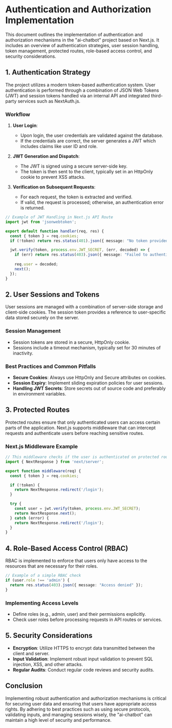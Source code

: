 # Authentication and Authorization Implementation

This document outlines the implementation of authentication and authorization mechanisms in the "ai-chatbot" project based on Next.js. It includes an overview of authentication strategies, user session handling, token management, protected routes, role-based access control, and security considerations.

## **1. Authentication Strategy**

The project utilizes a modern token-based authentication system. User authentication is performed through a combination of JSON Web Tokens (JWT) and session tokens handled via an internal API and integrated third-party services such as NextAuth.js.

### **Workflow**

1. **User Login**:
   - Upon login, the user credentials are validated against the database.
   - If the credentials are correct, the server generates a JWT which includes claims like user ID and role.

2. **JWT Generation and Dispatch**:
   - The JWT is signed using a secure server-side key.
   - The token is then sent to the client, typically set in an HttpOnly cookie to prevent XSS attacks.

3. **Verification on Subsequent Requests**:
   - For each request, the token is extracted and verified.
   - If valid, the request is processed; otherwise, an authentication error is returned.

```typescript
// Example of JWT Handling in Next.js API Route
import jwt from 'jsonwebtoken';

export default function handler(req, res) {
  const { token } = req.cookies;
  if (!token) return res.status(401).json({ message: "No token provided" });

  jwt.verify(token, process.env.JWT_SECRET, (err, decoded) => {
    if (err) return res.status(403).json({ message: "Failed to authenticate token" });
    
    req.user = decoded;
    next();
  });
}
```

## **2. User Sessions and Tokens**

User sessions are managed with a combination of server-side storage and client-side cookies. The session token provides a reference to user-specific data stored securely on the server.

### **Session Management**

- Session tokens are stored in a secure, HttpOnly cookie.
- Sessions include a timeout mechanism, typically set for 30 minutes of inactivity.

### **Best Practices and Common Pitfalls**
- **Secure Cookies**: Always use HttpOnly and Secure attributes on cookies.
- **Session Expiry**: Implement sliding expiration policies for user sessions.
- **Handling JWT Secrets**: Store secrets out of source code and preferably in environment variables.

## **3. Protected Routes**

Protected routes ensure that only authenticated users can access certain parts of the application. Next.js supports middleware that can intercept requests and authenticate users before reaching sensitive routes.

### **Next.js Middleware Example**

```typescript
// This middleware checks if the user is authenticated on protected routes
import { NextResponse } from 'next/server';

export function middleware(req) {
  const { token } = req.cookies;

  if (!token) {
    return NextResponse.redirect('/login');
  }

  try {
    const user = jwt.verify(token, process.env.JWT_SECRET);
    return NextResponse.next();
  } catch (error) {
    return NextResponse.redirect('/login');
  }
}
```

## **4. Role-Based Access Control (RBAC)**

RBAC is implemented to enforce that users only have access to the resources that are necessary for their roles.

```typescript
// Example of a simple RBAC check
if (user.role !== 'admin') {
  return res.status(403).json({ message: "Access denied" });
}
```

### **Implementing Access Levels**

- Define roles (e.g., admin, user) and their permissions explicitly.
- Check user roles before processing requests in API routes or services.

## **5. Security Considerations**

- **Encryption**: Utilize HTTPS to encrypt data transmitted between the client and server.
- **Input Validation**: Implement robust input validation to prevent SQL injection, XSS, and other attacks.
- **Regular Audits**: Conduct regular code reviews and security audits.

## **Conclusion**

Implementing robust authentication and authorization mechanisms is critical for securing user data and ensuring that users have appropriate access rights. By adhering to best practices such as using secure protocols, validating inputs, and managing sessions wisely, the "ai-chatbot" can maintain a high level of security and performance.